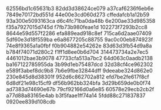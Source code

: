 62556bd1c65631b3
82dd3d38624ce079
a37caf6236f6eb6e
7849e70172bd551d
44e00e3cd060d273
cffedafcb1a12b59
93a300e5093163ca
d6c4fc71ba0da48b
6e200ae33d985358
f35a7927015d745d
f7fb73b980feae1d
102273f7293b2cc8
8644e59d557f2286
efa889ead918c8ef
715ca6d2aae07409
5df60e3d18f559ba
e6a8677205c88755
9ac0c00eb874923f
74e8f9365a1a0fbf
f0b904882e54262e
83d63d3fb54d9a8a
b784f74071d280c2
f1ff1d8ee0b6d704
314473734a2e7ec5
4461012bae3b9078
47733cfa513a7bc2
64d063c0aadb2138
ba167122785955da
3b99d1eb75487dcd
32d38cf4ce962302
e589f3abef8dc9b8
7b6e9fbe32844dff
9deeabe324d862e0
230e845d8d38301f
952d6c862702a812
efd7be2fe617f8cf
6d8df21e98c15cf9
df56b962bb324bfa
3d29b659de0b0f74
ad7383d74690e67b
79cf92166d0a6e85
60578e29ecb2cb2f
a77d88a83165e4ab
b3f5faae1ff74a14
5fdd88c271837837
0920ee839d108cdb
